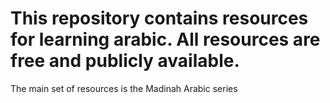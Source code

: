 # This repository contains resources for learning arabic. All resources are free and publicly available.
The main set of resources is the Madinah Arabic series 
